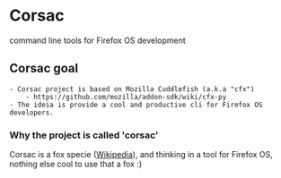 # Corsac

command line tools for Firefox OS development

## Corsac goal

    - Corsac project is based on Mozilla Cuddlefish (a.k.a "cfx")
        - https://github.com/mozilla/addon-sdk/wiki/cfx-py
    - The ideia is provide a cool and productive cli for Firefox OS developers.

### Why the project is called 'corsac'

Corsac is a fox specie ([Wikipedia](http://en.wikipedia.org/wiki/Corsac_fox)), and thinking in a tool for Firefox OS, nothing else cool to use that a fox :)

